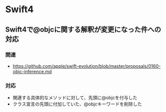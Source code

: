 # Swift4

## Swift4で@objcに関する解釈が変更になった件への対応

### 関連
- https://github.com/apple/swift-evolution/blob/master/proposals/0160-objc-inference.md

### 対応

- 関連する具体的なメソッドに対して、先頭に@objcを付与した
- クラス宣言の先頭に付加していた、@objcキーワードを削除した
